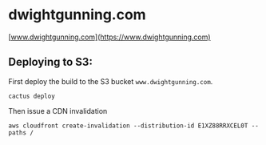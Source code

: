 # dwightgunning.com

[www.dwightgunning.com](https://www.dwightgunning.com)

## Deploying to S3:

First deploy the build to the S3 bucket `www.dwightgunning.com`.
```(shell)
cactus deploy
```

Then issue a CDN invalidation
```(shell)
aws cloudfront create-invalidation --distribution-id E1XZ88RRXCEL0T --paths /
```
